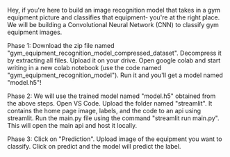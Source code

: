 Hey, if you're here to build an image recognition model that takes in a gym equipment picture and classifies that equipment- you're at the right place. We will be building a Convolutional Neural Network (CNN) to classify gym equipment images.

Phase 1: Download the zip file named "gym_equipment_recognition_model_compressed_dataset". Decompress it by extracting all files. Upload it on your drive. Open google colab and start writing in a new colab notebook (use the code named "gym_equipment_recognition_model"). Run it and you'll get a model named "model.h5"!

Phase 2: We will use the trained model named "model.h5" obtained from the above steps. Open VS Code. Upload the folder named "streamlit". It contains the home page image, labels, and the code to an api using streamlit. Run the main.py file using the command "streamlit run main.py". This will open the main api and host it locally.

Phase 3: Click on "Prediction". Upload image of the equipment you want to classify. Click on predict and the model will predict the label.
